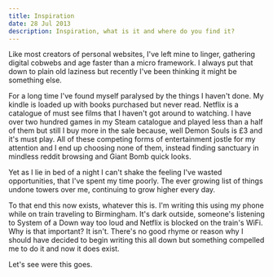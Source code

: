 ```yaml
---
title: Inspiration
date: 28 Jul 2013
description: Inspiration, what is it and where do you find it?
---
```


Like most creators of personal websites, I've left mine to linger, gathering digital cobwebs and age faster than a micro framework. I always put that down to plain old laziness but recently I've been thinking it might be something else.

For a long time I've found myself paralysed by the things I haven't done. My kindle is loaded up with books purchased but never read. Netflix is a catalogue of must see films that I haven't got around to watching. I have over two hundred games in my Steam catalogue and played less than a half of them but still I buy more in the sale because, well Demon Souls is £3 and it's must play. All of these competing forms of entertainment jostle for my attention and I end up choosing none of them, instead finding sanctuary in mindless reddit browsing and Giant Bomb quick looks.

Yet as I lie in bed of a night I can't shake the feeling I've wasted opportunities, that I've spent my time poorly. The ever growing list of things undone towers over me, continuing to grow higher every day.

To that end this now exists, whatever this is. I'm writing this using my phone while on train traveling to Birmingham. It's dark outside, someone's listening to System of a Down way too loud and Netflix is blocked on the train's WiFi. Why is that important? It isn't. There's no good rhyme or reason why I should have decided to begin writing this all down but something compelled me to do it and now it does exist.

Let's see were this goes.